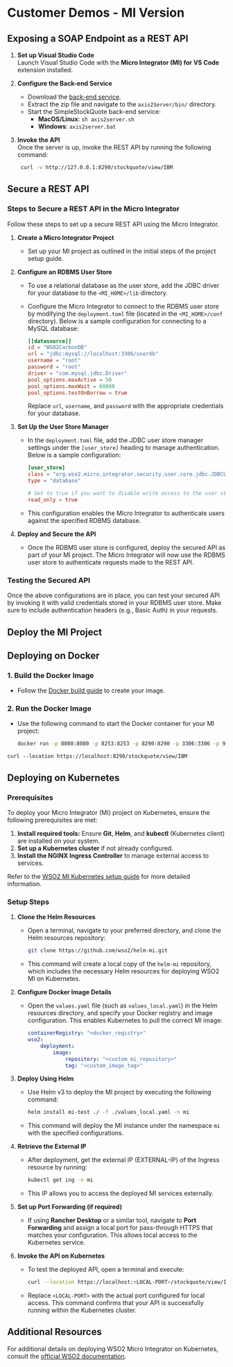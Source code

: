 # Customer Demos - MI Version

## Exposing a SOAP Endpoint as a REST API

1. **Set up Visual Studio Code**  
   Launch Visual Studio Code with the **Micro Integrator (MI) for VS Code** extension installed.

2. **Configure the Back-end Service**  
   - Download the [back-end service](https://github.com/wso2-docs/WSO2_EI/blob/master/Back-End-Service/axis2Server.zip).
   - Extract the zip file and navigate to the `axis2Server/bin/` directory.
   - Start the SimpleStockQuote back-end service:
     - **MacOS/Linux**: `sh axis2server.sh`
     - **Windows**: `axis2server.bat`

3. **Invoke the API**  
   Once the server is up, invoke the REST API by running the following command:

   ```bash
    curl -v http://127.0.0.1:8290/stockquote/view/IBM
   ```

## Secure a REST API

### Steps to Secure a REST API in the Micro Integrator

Follow these steps to set up a secure REST API using the Micro Integrator.

1. **Create a Micro Integrator Project**

   - Set up your MI project as outlined in the initial steps of the project setup guide.

2. **Configure an RDBMS User Store**

   - To use a relational database as the user store, add the JDBC driver for your database to the `<MI_HOME>/lib` directory.

   - Configure the Micro Integrator to connect to the RDBMS user store by modifying the `deployment.toml` file (located in the `<MI_HOME>/conf` directory). Below is a sample configuration for connecting to a MySQL database:

     ```toml
     [[datasource]]
     id = "WSO2CarbonDB"
     url = "jdbc:mysql://localhost:3306/userdb"
     username = "root"
     password = "root"
     driver = "com.mysql.jdbc.Driver"
     pool_options.maxActive = 50
     pool_options.maxWait = 60000
     pool_options.testOnBorrow = true
     ```

     Replace `url`, `username`, and `password` with the appropriate credentials for your database.

3. **Set Up the User Store Manager**

   - In the `deployment.toml` file, add the JDBC user store manager settings under the `[user_store]` heading to manage authentication. Below is a sample configuration:

     ```toml
     [user_store]
     class = "org.wso2.micro.integrator.security.user.core.jdbc.JDBCUserStoreManager"
     type = "database"

     # Set to true if you want to disable write access to the user store.
     read_only = true
     ```

   - This configuration enables the Micro Integrator to authenticate users against the specified RDBMS database.

4. **Deploy and Secure the API**

   - Once the RDBMS user store is configured, deploy the secured API as part of your MI project. The Micro Integrator will now use the RDBMS user store to authenticate requests made to the REST API.

### Testing the Secured API

Once the above configurations are in place, you can test your secured API by invoking it with valid credentials stored in your RDBMS user store. Make sure to include authentication headers (e.g., Basic Auth) in your requests.

## Deploy the MI Project

## Deploying on Docker

### 1. Build the Docker Image

- Follow the [Docker build guide](https://mi.docs.wso2.com/en/latest/develop/deploy-artifacts/#build-docker-image) to create your image.

### 2. Run the Docker Image

- Use the following command to start the Docker container for your MI project:

   ```bash
   docker run -p 8080:8080 -p 8253:8253 -p 8290:8290 -p 3306:3306 -p 9000:9000 soap_as_rest:1.0.0
   ```

```curl
curl --location https://localhost:8290/stockquote/view/IBM
```

## Deploying on Kubernetes

### Prerequisites

To deploy your Micro Integrator (MI) project on Kubernetes, ensure the following prerequisites are met:

1. **Install required tools:** Ensure **Git**, **Helm**, and **kubectl** (Kubernetes client) are installed on your system.
2. **Set up a Kubernetes cluster** if not already configured.
3. **Install the NGINX Ingress Controller** to manage external access to services.

Refer to the [WSO2 MI Kubernetes setup guide](https://mi.docs.wso2.com/en/latest/install-and-setup/setup/deployment/deploying-micro-integrator-with-helm/) for more detailed information.

### Setup Steps

1. **Clone the Helm Resources**

   - Open a terminal, navigate to your preferred directory, and clone the Helm resources repository:

     ```bash
     git clone https://github.com/wso2/helm-mi.git
     ```

   - This command will create a local copy of the `helm-mi` repository, which includes the necessary Helm resources for deploying WSO2 MI on Kubernetes.

2. **Configure Docker Image Details**

   - Open the `values.yaml` file (such as `values_local.yaml`) in the Helm resources directory, and specify your Docker registry and image configuration. This enables Kubernetes to pull the correct MI image:

     ```yaml
     containerRegistry: "<docker_registry>"
     wso2:
         deployment:
             image:
                 repository: "<custom_mi_repository>"
                 tag: "<custom_image_tag>"
     ```

3. **Deploy Using Helm**

   - Use Helm v3 to deploy the MI project by executing the following command:

     ```bash
     helm install mi-test ./ -f ./values_local.yaml -n mi
     ```

   - This command will deploy the MI instance under the namespace `mi` with the specified configurations.

4. **Retrieve the External IP**

   - After deployment, get the external IP (EXTERNAL-IP) of the Ingress resource by running:

     ```bash
     kubectl get ing -n mi
     ```

   - This IP allows you to access the deployed MI services externally.

5. **Set up Port Forwarding (if required)**

   - If using **Rancher Desktop** or a similar tool, navigate to **Port Forwarding** and assign a local port for pass-through HTTPS that matches your configuration. This allows local access to the Kubernetes service.

6. **Invoke the API on Kubernetes**

   - To test the deployed API, open a terminal and execute:

     ```bash
     curl --location https://localhost:<LOCAL-PORT>/stockquote/view/IBM
     ```

   - Replace `<LOCAL-PORT>` with the actual port configured for local access. This command confirms that your API is successfully running within the Kubernetes cluster.

## Additional Resources

For additional details on deploying WSO2 Micro Integrator on Kubernetes, consult the [official WSO2 documentation](https://mi.docs.wso2.com/en/latest/).
